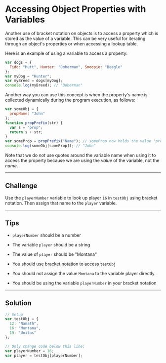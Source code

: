 # Accessing Object Properties with Variables

Another use of bracket notation on objects is to access a property which is stored as the value of a variable. This can be very useful for iterating through an object's properties or when accessing a lookup table.

Here is an example of using a variable to access a property:

```js
var dogs = {
  Fido: "Mutt", Hunter: "Doberman", Snoopie: "Beagle"
};
var myDog = "Hunter";
var myBreed = dogs[myDog];
console.log(myBreed); // "Doberman"
```

Another way you can use this concept is when the property's name is collected dynamically during the program execution, as follows:

```js
var someObj = {
  propName: "John"
};
function propPrefix(str) {
  var s = "prop";
  return s + str;
}
var someProp = propPrefix("Name"); // someProp now holds the value 'propName'
console.log(someObj[someProp]); // "John"
```

Note that we do *not* use quotes around the variable name when using it to access the property because we are using the *value* of the variable, not the *name*.

---

## Challenge

Use the `playerNumber` variable to look up player `16` in `testObj` using bracket notation. Then assign that name to the `player` variable.

---

## Tips

- `playerNumber` should be a number

- The variable `player` should be a string

- The value of `player` should be "Montana"

- You should use bracket notation to access `testObj`

- You should not assign the value `Montana` to the variable player directly.

- You should be using the variable `playerNumber` in your bracket notation

---

## Solution

```js
// Setup
var testObj = {
  12: "Namath",
  16: "Montana",
  19: "Unitas"
};

// Only change code below this line;
var playerNumber = 16;
var player = testObj[playerNumber];
```